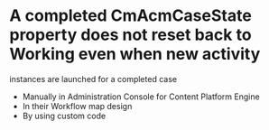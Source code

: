 # A completed CmAcmCaseState property does not reset back to Working even when new activity
instances are launched for a completed case

- Manually in Administration Console for Content Platform
Engine
- In their Workflow map design
- By using custom code
